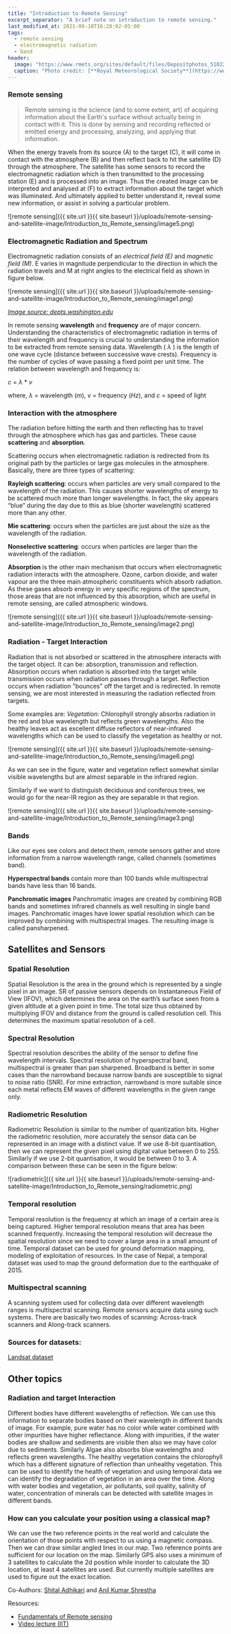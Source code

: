 ```yaml
---
title: "Introduction to Remote Sensing"
excerpt_separator: "A brief note on introduction to remote sensing."
last_modified_at: 2021-09-10T16:20:02-05:00
tags:
  - remote sensing
  - electromagnetic radiation
  - band
header:
  image: "https://www.rmets.org/sites/default/files/Depositphotos_51022571_s-2015.jpg"
  caption: "Photo credit: [**Royal Meteorological Society**](https://www.rmets.org/sites/default/files/Depositphotos_51022571_s-2015.jpg)"
---
```


### Remote sensing

> Remote sensing is the science (and to some extent, art) of acquiring
> information about the Earth's surface without actually being in contact
> with it. This is done by sensing and recording reflected or emitted energy
> and processing, analyzing, and applying that information.

When the energy travels from its source (A) to the target (C), it will come in contact with the atmosphere (B) and then reflect back to hit the satellite (D) through the atmosphere. The satellite has some sensors to record the electromagnetic radiation which is then transmitted to the processing station (E) and is processed into an image. Thus the created image can be interpreted and analysed at (F) to extract information about the target which was illuminated. And ultimately applied to better understand it, reveal some new information, or assist in solving a particular problem.

![remote sensing]({{ site.url }}{{ site.baseurl }}/uploads/remote-sensing-and-satellite-image/Introduction_to_Remote_sensing/image5.png)

### Electromagnetic Radiation and Spectrum

Electromagnetic radiation consists of an _electrical field (E)_ and _magnetic field (M)_. E varies in magnitude perpendicular to the direction in which the radiation travels and M at right angles to the electrical field as shown in figure below.

![remote sensing]({{ site.url }}{{ site.baseurl }}/uploads/remote-sensing-and-satellite-image/Introduction_to_Remote_sensing/image1.png)

_[Image source: depts.washington.edu](https://depts.washington.edu/cmditr/modules/lum/400px-Emwavepropagation.jpg)_

In remote sensing **wavelength** and **frequency** are of major concern. Understanding the
characteristics of electromagnetic radiation in terms of their wavelength and frequency is
crucial to understanding the information to be extracted from remote sensing data. Wavelength ( $\lambda$ ) is the length of one wave cycle (distance between successive wave crests). Frequency is the number of cycles of wave passing a fixed point per unit time.
The relation between wavelength and frequency is:

$c$ = $\lambda$ \* $v$

where,
$\lambda$ = wavelength ($m$),
$v$ = frequency ($Hz$), and
$c$ = speed of light

### Interaction with the atmosphere

The radiation before hitting the earth and then reflecting has to travel through the atmosphere which has gas and particles. These cause **scattering** and **absorption**.

Scattering occurs when electromagnetic radiation is redirected from its original path by the particles or large gas molecules in the atmosphere. Basically, there are three types of scattering:

**Rayleigh scattering**: occurs when particles are very small compared to the wavelength of the radiation. This causes shorter wavelengths of energy to be scattered much more than longer wavelengths. In fact, the sky appears “blue” during the day due to this as blue (shorter wavelength) scattered more than any other.

**Mie scattering**: occurs when the particles are just about the size as the wavelength of the radiation.

**Nonselective scattering**: occurs when particles are larger than the wavelength of the radiation.

**Absorption** is the other main mechanism that occurs when electromagnetic radiation interacts with the atmosphere. Ozone, carbon dioxide, and water vapour are the three main atmospheric constituents which absorb radiation. As these gases absorb energy in very specific regions of the spectrum, those areas that are not influenced by this absorption, which are useful in remote sensing, are called atmospheric windows.

![remote sensing]({{ site.url }}{{ site.baseurl }}/uploads/remote-sensing-and-satellite-image/Introduction_to_Remote_sensing/image2.png)

### Radiation - Target Interaction

Radiation that is not absorbed or scattered in the atmosphere interacts with the target object. It can be: absorption, transmission and reflection. Absorption occurs when radiation is absorbed into the target while transmission occurs when radiation passes through a target. Reflection occurs when radiation "bounces" off the target and is redirected. In remote sensing, we are most interested in measuring the radiation reflected from targets.

Some examples are:
_Vegetation_: Chlorophyll strongly absorbs radiation in the red and blue wavelength but reflects green wavelengths. Also the healthy leaves act as excellent diffuse reflectors of near-infrared wavelengths which can be used to classify the vegetation as healthy or not.

![remote sensing]({{ site.url }}{{ site.baseurl }}/uploads/remote-sensing-and-satellite-image/Introduction_to_Remote_sensing/image6.png)

As we can see in the figure, water and vegetation reflect somewhat similar visible wavelengths but are almost separable in the infrared region.

Similarly if we want to distinguish deciduous and coniferous trees, we would go for the near-IR region as they are separable in that region.

![remote sensing]({{ site.url }}{{ site.baseurl }}/uploads/remote-sensing-and-satellite-image/Introduction_to_Remote_sensing/image3.png)

### Bands

Like our eyes see colors and detect them, remote sensors gather and store information from a narrow wavelength range, called channels (sometimes band).

**Hyperspectral bands** contain more than 100 bands while multispectral bands have less than 16 bands.

**Panchromatic images**
Panchromatic images are created by combining RGB bands and sometimes infrared channels as well resulting in single band images. Panchromatic images have lower spatial resolution which can be improved by combining with multispectral images. The resulting image is called pansharpened.



## Satellites and Sensors

### Spatial Resolution    
Spatial Resolution is the area in the ground which is represented by a single pixel in an image. SR of passive sensors depends on Instantaneous Field of View (IFOV), which determines the area on the earth’s surface seen from a given altitude at a given point in time. The total size thus obtained by multiplying IFOV and distance from the ground is called resolution cell. This determines the maximum spatial resolution of a cell.

### Spectral Resolution
Spectral resolution describes the ability of the sensor to define fine wavelength intervals. Spectral resolution of hyperspectral band, multispectral is greater than pan sharpened. Broadband is better in some cases than the narrowband because narrow bands are susceptible to signal to noise ratio (SNR). For mine extraction, narrowband is more suitable since each metal reflects EM waves of different wavelengths in the given range only. 

### Radiometric Resolution
Radiometric Resolution is similar to the number of quantization bits. Higher the radiometric resolution, more accurately the sensor data can be represented in an image with a distinct value. If we use 8-bit quantisation, then we can represent the given pixel using digital value between 0 to 255. Similarly if we use 2-bit quantisation, it would be between 0 to 3. A comparison between these can be seen in the figure below:

![radiometric]({{ site.url }}{{ site.baseurl }}/uploads/remote-sensing-and-satellite-image/Introduction_to_Remote_sensing/radiometric.png)


### Temporal resolution
Temporal resolution is the frequency at which an image of a certain area is being captured. Higher temporal resolution means that area has been scanned frequently. Increasing the temporal resolution will decrease the spatial resolution since we need to cover a large area in a small amount of time. Temporal dataset can be used for ground deformation mapping, modeling of exploitation of resources. In the case of Nepal, a temporal dataset was used to map the ground deformation due to the earthquake of 2015.  

### Multispectral scanning
A scanning system used for collecting data over different wavelength ranges is multispectral scanning. Remote sensors acquire data using such systems. There are basically two modes of scanning: Across-track scanners and Along-track scanners.

### Sources for datasets:
  [Landsat dataset](https://earthexplorer.usgs.gov/)



## Other topics

### Radiation and target Interaction
Different bodies have different wavelengths of reflection. We can use this information to separate bodies based on their wavelength in different bands of image. For example, pure water has no color while water combined with other impurities have higher reflectance. Along with impurities, if the water bodies are shallow and sediments are visible then also we may have color due to sediments. Similarly Algae also absorbs blue wavelengths and reflects green wavelengths. 
The healthy vegetation contains the chlorophyll which has a different signature of reflection than unhealthy vegetation. This can be used to identify the health of vegetation and using temporal data we can identify the degradation of vegetation in an area over the time. 
Along with water bodies and vegetation, air pollutants, soil quality, salinity of water, concentration of minerals can be detected with satellite images in different bands. 

### How can you calculate your position using a classical map?
We can use the two reference points in the real world and calculate the orientation of those points with respect to us using a magnetic compass. Then we can draw similar angled lines in our map. Two reference points are sufficient for our location on the map. Similarly GPS also uses a minimum of 3 satellites to calculate the 2d position while inorder to calculate the 3D location, at least 4 satellites are used. But currently multiple satellites are used to figure out the exact location. 


Co-Authors: [Shital Adhikari](https://shitaladhikari.github.io/) and [Anil Kumar Shrestha](https://anilkshrestha.com.np)


Resources:

- [Fundamentals of Remote sensing](https://www.nrcan.gc.ca/sites/www.nrcan.gc.ca/files/earthsciences/pdf/resource/tutor/fundam/pdf/fundamentals_e.pdf)
- [Video lecture (IIT)](https://www.youtube.com/playlist?list=PLLy_2iUCG87ADRApV6xRnmEegxSz1XqnY)